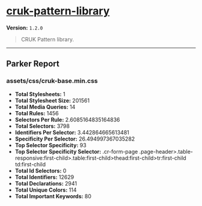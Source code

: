 # [cruk-pattern-library]( https://github.com/CRUKorg/cruk-pattern-library )

**Version:** `1.2.0`

> CRUK Pattern library.

* * *

## Parker Report

### assets/css/cruk-base.min.css

- **Total Stylesheets:** 1
- **Total Stylesheet Size:** 201561
- **Total Media Queries:** 14
- **Total Rules:** 1456
- **Selectors Per Rule:** 2.6085164835164836
- **Total Selectors:** 3798
- **Identifiers Per Selector:** 3.442864665613481
- **Specificity Per Selector:** 26.494997367035282
- **Top Selector Specificity:** 93
- **Top Selector Specificity Selector:** .cr-form-page .page-header>.table-responsive:first-child>.table:first-child>thead:first-child>tr:first-child td:first-child
- **Total Id Selectors:** 0
- **Total Identifiers:** 12629
- **Total Declarations:** 2941
- **Total Unique Colors:** 114
- **Total Important Keywords:** 80
